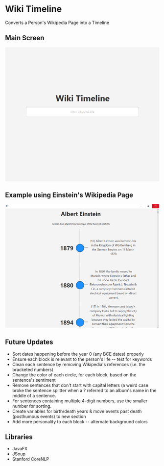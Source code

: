 # Wiki Timeline
Converts a Person's Wikipedia Page into a Timeline

## Main Screen
![alt text](https://github.com/mattmspaulding/wiki-timeline/blob/master/Screenshots/main-screen.png "Main Screen")
## Example using Einstein's Wikipedia Page
![alt text](https://github.com/mattmspaulding/wiki-timeline/blob/master/Screenshots/example-einstein-resized.png "Example using Einstein's Wiki page")

## Future Updates
* Sort dates happening before the year 0 (any BCE dates) properly
* Ensure each block is relevant to the person's life -- test for keywords
* Clean each sentence by removing Wikipedia's references (i.e. the bracketed numbers)
* Change the color of each circle, for each block, based on the sentence's sentiment
* Remove sentences that don't start with capital letters (a weird case broke the sentence splitter when a ? referred to an album's name in the middle of a sentence.
* For sentences containing multiple 4-digit numbers, use the smaller number for sorting.
* Create variables for birth/death years & move events past death (posthumous events) to new section
* Add more personality to each block -- alternate background colors

## Libraries
* JavaFX
* JSoup
* Stanford CoreNLP
